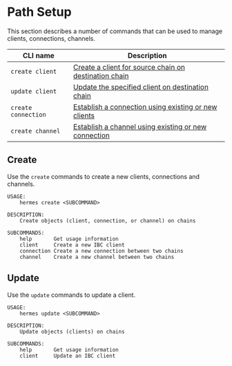 # Path Setup

This section describes a number of commands that can be used to manage clients, connections, channels.

| CLI name               | Description                                                                                                     |
| ---------------------- | --------------------------------------------------------------------------------------------------------------- |
| `create client`        | [Create a client for source chain on destination chain](./clients.md#create-client)                         |
| `update client`        | [Update the specified client on destination chain](./clients.md#md-client)                              |
| `create connection`    | [Establish a connection using existing or new clients](./connections.md#establish-connection)                            |
| `create channel`       | [Establish a channel using existing or new connection](./channels.md#establish-channel)                            |


## Create
Use the `create` commands to create a new clients, connections and channels.

```shell
USAGE:
    hermes create <SUBCOMMAND>

DESCRIPTION:
    Create objects (client, connection, or channel) on chains

SUBCOMMANDS:
    help       Get usage information
    client     Create a new IBC client
    connection Create a new connection between two chains
    channel    Create a new channel between two chains
```

## Update
Use the `update` commands to update a client.

```shell
USAGE:
    hermes update <SUBCOMMAND>

DESCRIPTION:
    Update objects (clients) on chains

SUBCOMMANDS:
    help       Get usage information
    client     Update an IBC client
```
